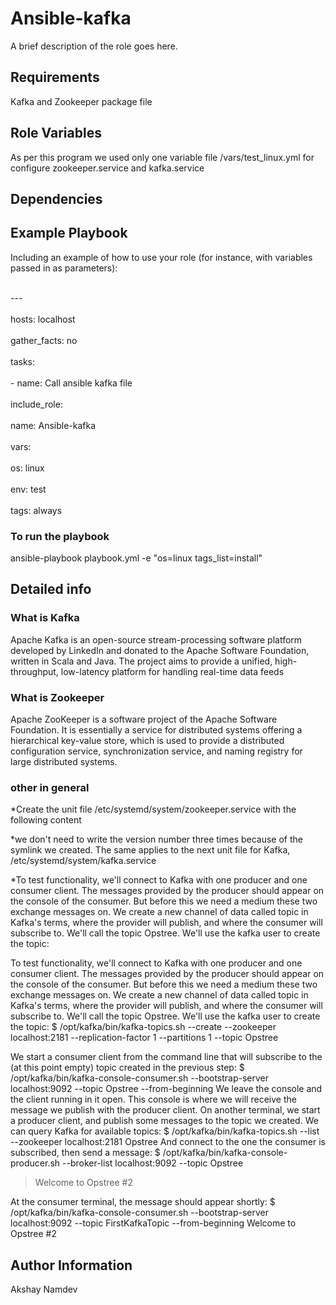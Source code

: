 Ansible-kafka
=========

A brief description of the role goes here.

Requirements
------------

Kafka and Zookeeper package file

Role Variables
--------------

As per this program we used only one variable file /vars/test_linux.yml for configure zookeeper.service and kafka.service

Dependencies
------------

Example Playbook
----------------

Including an example of how to use your role (for instance, with variables passed in as parameters):

<br>---</br>
<br> hosts: localhost</br>
<br> gather_facts: no</br>
<br> tasks:</br>
<br>   - name: Call ansible kafka file</br>
<br>     include_role:</br>
<br>       name: Ansible-kafka</br>
<br>     vars:</br>
<br>       os: linux</br>
<br>       env: test</br>
<br>       tags: always</br>

<h3> To run the playbook </h3>
 ansible-playbook playbook.yml -e "os=linux tags_list=install"

Detailed info
-------
<h3>What is Kafka</h3>
Apache Kafka is an open-source stream-processing software platform developed by LinkedIn and donated to the Apache Software Foundation, written in Scala and Java. The project aims to provide a unified, high-throughput, low-latency platform for handling real-time data feeds

<h3>What is Zookeeper</h3>
Apache ZooKeeper is a software project of the Apache Software Foundation. It is essentially a service for distributed systems offering a hierarchical key-value store, which is used to provide a distributed configuration service, synchronization service, and naming registry for large distributed systems.

<h3>other in general </h3>
 *Create the unit file /etc/systemd/system/zookeeper.service with the following content

 *we don't need to write the version number three times because of the symlink we created. The same applies to the next unit file for Kafka, /etc/systemd/system/kafka.service
 
 *To test functionality, we'll connect to Kafka with one producer and one consumer client. The messages provided by the producer should appear on the console of the consumer. But before this we need a medium these two exchange messages on. We create a new channel of data called topic in Kafka's terms, where the provider will publish, and where the consumer will subscribe to. We'll call the topic Opstree. We'll use the kafka user to create the topic:
 
 To test functionality, we'll connect to Kafka with one producer and one consumer client. The messages provided by the producer should appear on the console of the consumer. But before this we need a medium these two exchange messages on. We create a new channel of data called topic in Kafka's terms, where the provider will publish, and where the consumer will subscribe to. We'll call the topic Opstree. We'll use the kafka user to create the topic:
$ /opt/kafka/bin/kafka-topics.sh --create --zookeeper localhost:2181 --replication-factor 1 --partitions 1 --topic Opstree
 

We start a consumer client from the command line that will subscribe to the (at this point empty) topic created in the previous step:
$ /opt/kafka/bin/kafka-console-consumer.sh --bootstrap-server localhost:9092 --topic Opstree --from-beginning
We leave the console and the client running in it open. This console is where we will receive the message we publish with the producer client.
On another terminal, we start a producer client, and publish some messages to the topic we created. We can query Kafka for available topics:
$ /opt/kafka/bin/kafka-topics.sh --list --zookeeper localhost:2181
Opstree
And connect to the one the consumer is subscribed, then send a message:
$ /opt/kafka/bin/kafka-console-producer.sh --broker-list localhost:9092 --topic Opstree
> Welcome to Opstree #2

At the consumer terminal, the message should appear shortly:
$ /opt/kafka/bin/kafka-console-consumer.sh --bootstrap-server localhost:9092 --topic FirstKafkaTopic --from-beginning
 Welcome to Opstree #2

Author Information
------------------

Akshay Namdev
